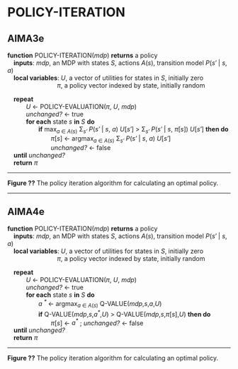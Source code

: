 # POLICY-ITERATION

## AIMA3e
__function__ POLICY-ITERATION(_mdp_) __returns__ a policy  
&emsp;__inputs__: _mdp_, an MDP with states _S_, actions _A_(_s_), transition model _P_(_s&prime;_ &vert; _s_, _a_)  
&emsp;__local variables__: _U_, a vector of utilities for states in _S_, initially zero  
&emsp;&emsp;&emsp;&emsp;&emsp;&emsp;&emsp;&emsp;_&pi;_, a policy vector indexed by state, initially random  

&emsp;__repeat__  
&emsp;&emsp;&emsp;_U_ &larr; POLICY\-EVALUATION(_&pi;_, _U_, _mdp_)  
&emsp;&emsp;&emsp;_unchanged?_ &larr; true  
&emsp;&emsp;&emsp;__for each__ state _s_ __in__ _S_ __do__  
&emsp;&emsp;&emsp;&emsp;&emsp;__if__ max<sub>_a_ &isin; _A_(_s_)</sub> &Sigma;<sub>_s&prime;_</sub> _P_(_s&prime;_ &vert; _s_, _a_) _U_\[_s&prime;_\] &gt; &Sigma;<sub>_s&prime;_</sub> _P_(_s&prime;_ &vert; _s_, _&pi;_\[_s_\]) _U_\[_s&prime;_\] __then do__  
&emsp;&emsp;&emsp;&emsp;&emsp;&emsp;&emsp;_&pi;_\[_s_\] &larr; argmax<sub>_a_ &isin; _A_(_s_)</sub> &Sigma;<sub>_s&prime;_</sub> _P_(_s&prime;_ &vert; _s_, _a_) _U_\[_s&prime;_\]  
&emsp;&emsp;&emsp;&emsp;&emsp;&emsp;&emsp;_unchanged?_ &larr; false  
&emsp;__until__ _unchanged?_  
&emsp;__return__ _&pi;_  

---
__Figure ??__ The policy iteration algorithm for calculating an optimal policy.

---
  
## AIMA4e  
__function__ POLICY-ITERATION(_mdp_) __returns__ a policy  
&emsp;__inputs__: _mdp_, an MDP with states _S_, actions _A_(_s_), transition model _P_(_s&prime;_ &vert; _s_, _a_)  
&emsp;__local variables__: _U_, a vector of utilities for states in _S_, initially zero  
&emsp;&emsp;&emsp;&emsp;&emsp;&emsp;&emsp;&emsp;_&pi;_, a policy vector indexed by state, initially random  
  
&emsp;__repeat__  
&emsp;&emsp;&emsp;_U_ &larr; POLICY\-EVALUATION(_&pi;_, _U_, _mdp_)  
&emsp;&emsp;&emsp;_unchanged?_ &larr; true  
&emsp;&emsp;&emsp;__for each__ state _s_ __in__ _S_ __do__  
&emsp;&emsp;&emsp;&emsp;&emsp;_a <sup> &#x2a; </sup>_ &larr; argmax<sub>_a_ &isin; _A_(_s_)</sub> Q-VALUE(_mdp_,_s_,_a_,_U_)  
&emsp;&emsp;&emsp;&emsp;&emsp;__if__ Q-VALUE(_mdp_,_s_,_a<sup>&#x2a;</sup>_,_U_) &gt; Q-VALUE(_mdp_,_s_,_&pi;_\[_s_\],_U_) __then do__    
&emsp;&emsp;&emsp;&emsp;&emsp;&emsp;&emsp;_&pi;_\[_s_\] &larr; _a<sup>&#x2a;</sup>_ ; _unchanged?_ &larr; false  
&emsp;__until__ _unchanged?_  
&emsp;__return__ _&pi;_  

---
__Figure ??__ The policy iteration algorithm for calculating an optimal policy.  
